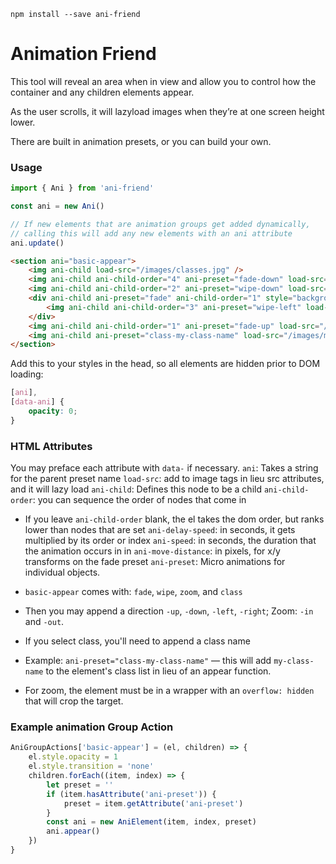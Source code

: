 ```
npm install --save ani-friend
```

# Animation Friend

This tool will reveal an area when in view and allow you to control
how the container and any children elements appear.

As the user scrolls, it will lazyload images when they’re at
one screen height lower.

There are built in animation presets, or you can build your own.

### Usage

```javascript
import { Ani } from 'ani-friend'

const ani = new Ani()

// If new elements that are animation groups get added dynamically,
// calling this will add any new elements with an ani attribute
ani.update()
```

```html
<section ani="basic-appear">
    <img ani-child load-src="/images/classes.jpg" />
    <img ani-child ani-child-order="4" ani-preset="fade-down" load-src="/images/marketing.jpg" />
    <img ani-child ani-child-order="2" ani-preset="wipe-down" load-src="/images/marketing.jpg" />
    <div ani-child ani-preset="fade" ani-child-order="1" style="background: green; display: inline-block">
        <img ani-child ani-child-order="3" ani-preset="wipe-left" load-src="/images/marketing.jpg" />
    </div>
    <img ani-child ani-child-order="1" ani-preset="fade-up" load-src="/images/marketing.jpg" />
    <img ani-child ani-preset="class-my-class-name" load-src="/images/marketing.jpg"/>
</section>
```

Add this to your styles in the head, so all elements are hidden prior to DOM loading:

```css
[ani],
[data-ani] {
    opacity: 0;
}
```

### HTML Attributes

You may preface each attribute with `data-` if necessary.
`ani`: Takes a string for the parent preset name
`load-src`: add to image tags in lieu src attributes, and it will lazy load
`ani-child`: Defines this node to be a child
`ani-child-order`: you can sequence the order of nodes that come in
-   If you leave `ani-child-order` blank, the el takes the dom order, but ranks lower than nodes that are set
`ani-delay-speed`: in seconds, it gets multiplied by its order or index
`ani-speed`: in seconds, the duration that the animation occurs in in
`ani-move-distance`: in pixels, for x/y transforms on the fade preset
`ani-preset`: Micro animations for individual objects.

-   `basic-appear` comes with: `fade`, `wipe`, `zoom`, and `class`
-   Then you may append a direction `-up`, `-down`, `-left`, `-right`; Zoom: `-in` and `-out`.
-   If you select class, you'll need to append a class name
  - Example: `ani-preset="class-my-class-name"` — this will add `my-class-name` to the element's class list in lieu of an appear function.
-   For zoom, the element must be in a wrapper with an `overflow: hidden` that will crop the target.

### Example animation Group Action

```javascript
AniGroupActions['basic-appear'] = (el, children) => {
    el.style.opacity = 1
    el.style.transition = 'none'
    children.forEach((item, index) => {
        let preset = ''
        if (item.hasAttribute('ani-preset')) {
            preset = item.getAttribute('ani-preset')
        }
        const ani = new AniElement(item, index, preset)
        ani.appear()
    })
}
```
